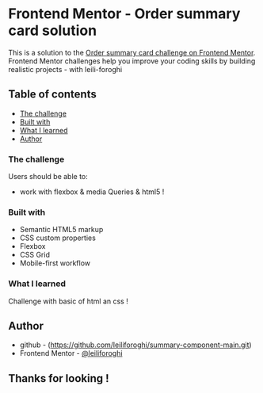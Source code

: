 # Frontend Mentor - Order summary card solution
This is a solution to the [Order summary card challenge on Frontend Mentor](https://www.frontendmentor.io/challenges/order-summary-component-QlPmajDUj). Frontend Mentor challenges help you improve your coding skills by building realistic projects - with leili-foroghi

## Table of contents
  - [The challenge](#the-challenge)
  - [Built with](#built-with)
  - [What I learned](#what-i-learned)
  - [Author](#author)

### The challenge
Users should be able to:

- work with flexbox & media Queries & html5 !

### Built with
- Semantic HTML5 markup
- CSS custom properties
- Flexbox
- CSS Grid
- Mobile-first workflow


### What I learned
Challenge with basic of html an css !

## Author
- github - (https://github.com/leiliforoghi/summary-component-main.git)
- Frontend Mentor - [@leiliforoghi](https://www.frontendmentor.io/profile/@leiliforoghi)

## Thanks for looking !
